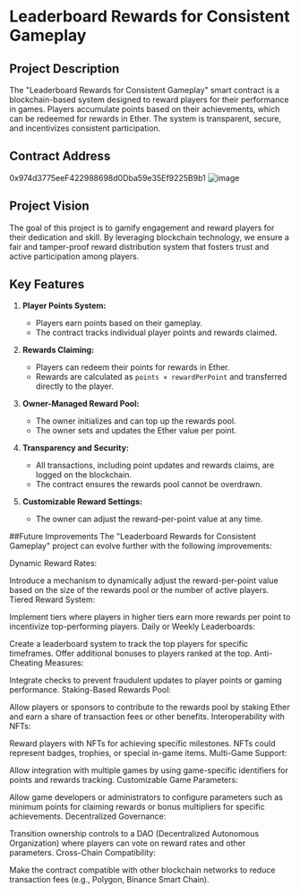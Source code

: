 # Leaderboard Rewards for Consistent Gameplay

## Project Description
The "Leaderboard Rewards for Consistent Gameplay" smart contract is a blockchain-based system designed to reward players for their performance in games. Players accumulate points based on their achievements, which can be redeemed for rewards in Ether. The system is transparent, secure, and incentivizes consistent participation.

## Contract Address
0x974d3775eeF422988698d0Dba59e35Ef9225B9b1
![image](https://github.com/user-attachments/assets/d5fd06a8-270f-48e2-8c16-0c2cbdfa2c93)


## Project Vision
The goal of this project is to gamify engagement and reward players for their dedication and skill. By leveraging blockchain technology, we ensure a fair and tamper-proof reward distribution system that fosters trust and active participation among players.

## Key Features
1. **Player Points System:**
   - Players earn points based on their gameplay.
   - The contract tracks individual player points and rewards claimed.

2. **Rewards Claiming:**
   - Players can redeem their points for rewards in Ether.
   - Rewards are calculated as `points × rewardPerPoint` and transferred directly to the player.

3. **Owner-Managed Reward Pool:**
   - The owner initializes and can top up the rewards pool.
   - The owner sets and updates the Ether value per point.

4. **Transparency and Security:**
   - All transactions, including point updates and rewards claims, are logged on the blockchain.
   - The contract ensures the rewards pool cannot be overdrawn.

5. **Customizable Reward Settings:**
   - The owner can adjust the reward-per-point value at any time.




##Future Improvements
The "Leaderboard Rewards for Consistent Gameplay" project can evolve further with the following improvements:

Dynamic Reward Rates:

Introduce a mechanism to dynamically adjust the reward-per-point value based on the size of the rewards pool or the number of active players.
Tiered Reward System:

Implement tiers where players in higher tiers earn more rewards per point to incentivize top-performing players.
Daily or Weekly Leaderboards:

Create a leaderboard system to track the top players for specific timeframes.
Offer additional bonuses to players ranked at the top.
Anti-Cheating Measures:

Integrate checks to prevent fraudulent updates to player points or gaming performance.
Staking-Based Rewards Pool:

Allow players or sponsors to contribute to the rewards pool by staking Ether and earn a share of transaction fees or other benefits.
Interoperability with NFTs:

Reward players with NFTs for achieving specific milestones.
NFTs could represent badges, trophies, or special in-game items.
Multi-Game Support:

Allow integration with multiple games by using game-specific identifiers for points and rewards tracking.
Customizable Game Parameters:

Allow game developers or administrators to configure parameters such as minimum points for claiming rewards or bonus multipliers for specific achievements.
Decentralized Governance:

Transition ownership controls to a DAO (Decentralized Autonomous Organization) where players can vote on reward rates and other parameters.
Cross-Chain Compatibility:

Make the contract compatible with other blockchain networks to reduce transaction fees (e.g., Polygon, Binance Smart Chain).
